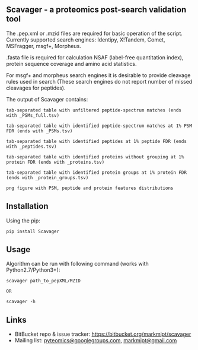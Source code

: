 Scavager - a proteomics post-search validation tool
---------------------------------------------------------------

The .pep.xml or .mzid files are required for basic operation of the script. Currently supported search engines:
Identipy, X!Tandem, Comet, MSFragger, msgf+, Morpheus.

.fasta file is required for calculation NSAF (label-free quantitation index), protein sequence coverage and amino acid statistics.

For msgf+ and morpheus search engines it is desirable to provide cleavage rules used in search (These search engines do not report number of missed cleavages for peptides).

The output of Scavager contains:


    tab-separated table with unfiltered peptide-spectrum matches (ends with _PSMs_full.tsv)

    tab-separated table with identified peptide-spectrum matches at 1% PSM FDR (ends with _PSMs.tsv)

    tab-separated table with identified peptides at 1% peptide FDR (ends with _peptides.tsv)

    tab-separated table with identified proteins without grouping at 1% protein FDR (ends with _proteins.tsv)

    tab-separated table with identified protein groups at 1% protein FDR (ends with _protein_groups.tsv)

    png figure with PSM, peptide and protein features distributions

Installation
-----
Using the pip:

    pip install Scavager


Usage
-----
Algorithm can be run with following command (works with Python2.7/Python3+):

    scavager path_to_pepXML/MZID

    OR

    scavager -h

Links
-----

- BitBucket repo & issue tracker: https://bitbucket.org/markmipt/scavager
- Mailing list: pyteomics@googlegroups.com, markmipt@gmail.com